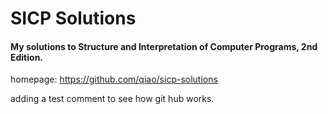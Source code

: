SICP Solutions
==============

#### My solutions to Structure and Interpretation of Computer Programs, 2nd Edition. 

homepage: https://github.com/qiao/sicp-solutions

adding a test comment to see how git hub works.
